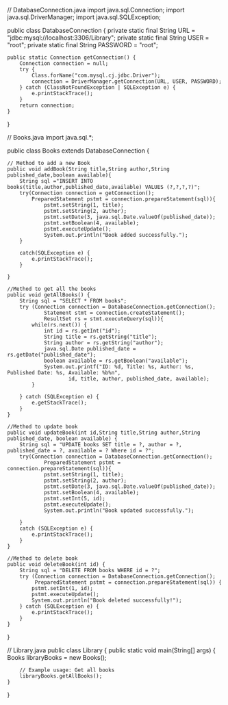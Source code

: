 // DatabaseConnection.java
import java.sql.Connection;
import java.sql.DriverManager;
import java.sql.SQLException;

public class DatabaseConnection {
    private static final String URL = "jdbc:mysql://localhost:3306/Library";
    private static final String USER = "root";
    private static final String PASSWORD = "root";

    public static Connection getConnection() {
        Connection connection = null;
        try {
            Class.forName("com.mysql.cj.jdbc.Driver");
            connection = DriverManager.getConnection(URL, USER, PASSWORD);
        } catch (ClassNotFoundException | SQLException e) {
            e.printStackTrace();
        }
        return connection;
    }
}

// Books.java
import java.sql.*;

public class Books extends DatabaseConnection {
    
    // Method to add a new Book
    public void addBook(String title,String author,String published_date,boolean available){
        String sql ="INSERT INTO books(title,author,published_date,available) VALUES (?,?,?,?)";
        try(Connection connection = getConnection();
            PreparedStatement pstmt = connection.prepareStatement(sql)){
                pstmt.setString(1, title);
                pstmt.setString(2, author);
                pstmt.setDate(3, java.sql.Date.valueOf(published_date));
                pstmt.setBoolean(4, available);
                pstmt.executeUpdate();
                System.out.println("Book added successfully.");
        }
    
        catch(SQLException e) {
            e.printStackTrace();
        }
        
    }
    
    //Method to get all the books
    public void getAllBooks() {
        String sql = "SELECT * FROM books";
        try (Connection connection = DatabaseConnection.getConnection();
                Statement stmt = connection.createStatement();
                ResultSet rs = stmt.executeQuery(sql)){
            while(rs.next()) {
                int id = rs.getInt("id");
                String title = rs.getString("title");
                String author = rs.getString("author");
                java.sql.Date published_date = rs.getDate("published_date");
                boolean available = rs.getBoolean("available");
                System.out.printf("ID: %d, Title: %s, Author: %s, Published Date: %s, Available: %b%n", 
                        id, title, author, published_date, available);
            }
            
        } catch (SQLException e) {
            e.getStackTrace();
        }
    }
        
    //Method to update book
    public void updateBook(int id,String title,String author,String published_date, boolean available) {
        String sql = "UPDATE books SET title = ?, author = ?, published_date = ?, available = ? Where id = ?";
        try(Connection connection = DatabaseConnection.getConnection();
                PreparedStatement pstmt = connection.prepareStatement(sql)){
                pstmt.setString(1, title);
                pstmt.setString(2, author);
                pstmt.setDate(3, java.sql.Date.valueOf(published_date));
                pstmt.setBoolean(4, available);
                pstmt.setInt(5, id);
                pstmt.executeUpdate();
                System.out.println("Book updated successfully.");
                
        }
        catch (SQLException e) {
            e.printStackTrace();
        }
    }
    
    //Method to delete book
    public void deleteBook(int id) {
        String sql = "DELETE FROM books WHERE id = ?";
        try (Connection connection = DatabaseConnection.getConnection();
             PreparedStatement pstmt = connection.prepareStatement(sql)) {
            pstmt.setInt(1, id);
            pstmt.executeUpdate();
            System.out.println("Book deleted successfully!");
        } catch (SQLException e) {
            e.printStackTrace();
        }
    }
}

// Library.java
public class Library {
    public static void main(String[] args) {
        Books libraryBooks = new Books();
        
        // Example usage: Get all books
        libraryBooks.getAllBooks();
    }
}
